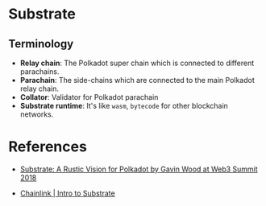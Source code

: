 # Substrate

## Terminology

- **Relay chain**: The Polkadot super chain which is connected to different parachains.
- **Parachain**: The side-chains which are connected to the main Polkadot relay chain.
- **Collator**: Validator for Polkadot parachain
- **Substrate runtime**: It's like `wasm`, `bytecode` for other blockchain networks.

# References

- [Substrate: A Rustic Vision for Polkadot by Gavin Wood at Web3 Summit 2018](https://www.youtube.com/watch?v=0IoUZdDi5Is)

* [Chainlink | Intro to Substrate](https://www.youtube.com/watch?v=o5ANk0sRxEY)
